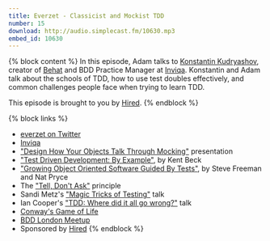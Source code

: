 ```yaml
---
title: Everzet - Classicist and Mockist TDD
number: 15
download: http://audio.simplecast.fm/10630.mp3
embed_id: 10630
---
```


{% block content %}
In this episode, Adam talks to [Konstantin Kudryashov](https://twitter.com/everzet), creator of [Behat](http://docs.behat.org/en/v2.5/) and BDD Practice Manager at [Inviqa](http://inviqa.com/). Konstantin and Adam talk about the schools of TDD, how to use test doubles effectively, and common challenges people face when trying to learn TDD.

This episode is brought to you by [Hired](http://hired.com/fullstackradio).
{% endblock %}

{% block links %}
- [everzet on Twitter](http://twitter.com/everzet)
- [Inviqa](http://inviqa.com)
- ["Design How Your Objects Talk Through Mocking"](https://www.youtube.com/watch?v=X6y-OyMPqfw) presentation
- ["Test Driven Development: By Example"](http://www.amazon.com/Test-Driven-Development-By-Example/dp/0321146530), by Kent Beck
- ["Growing Object Oriented Software Guided By Tests"](http://www.amazon.com/Growing-Object-Oriented-Software-Guided-Tests/dp/0321503627/), by Steve Freeman and Nat Pryce
- The ["Tell, Don't Ask"](https://pragprog.com/articles/tell-dont-ask) principle
- Sandi Metz's ["Magic Tricks of Testing"](https://www.youtube.com/watch?v=URSWYvyc42M) talk
- Ian Cooper's ["TDD: Where did it all go wrong?"](https://vimeo.com/68375232) talk
- [Conway's Game of Life](http://en.wikipedia.org/wiki/Conway%27s_Game_of_Life)
- [BDD London Meetup](http://www.meetup.com/BDDLondon/)
- Sponsored by [Hired](http://hired.com/fullstackradio)
{% endblock %}
